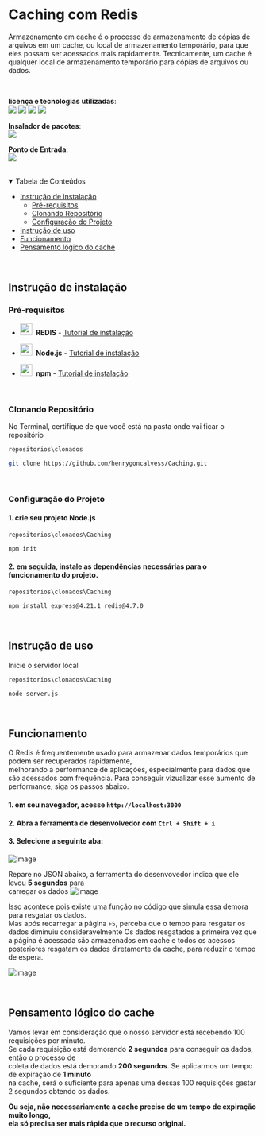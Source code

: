 # Caching com Redis

Armazenamento em cache é o processo de armazenamento de cópias de arquivos em um cache, ou local de armazenamento temporário, para que eles possam ser acessados mais rapidamente. Tecnicamente, um cache é qualquer local de armazenamento temporário para cópias de arquivos ou dados.

<br>

**licença e tecnologias utilizadas**:  
<img src="https://img.shields.io/github/license/henrygoncalvess/Caching?style=for-the-badge&labelColor=gray&color=97ca00"> <a href="https://expressjs.com/pt-br/"><img src="https://img.shields.io/badge/express-4.21.1-000000?style=for-the-badge&logo=express&logoColor=black&labelColor=gray"></a> <a href="https://nodejs.org/pt"><img src="https://img.shields.io/badge/node-20.16.0-5FA04E?style=for-the-badge&logo=node.js&logoColor=5FA04E&labelColor=gray"></a> <a href="https://redis.io/"><img src="https://img.shields.io/badge/redis-4.7.0-FF4438?style=for-the-badge&logo=redis&logoColor=FF4438&labelColor=gray"></a>

**Insalador de pacotes**:  
<a href="https://docs.npmjs.com"><img src="https://img.shields.io/badge/npm-10.8.2-CB3837?style=for-the-badge&logo=npm&logoColor=CB3837&labelColor=gray"></a>

**Ponto de Entrada**:  
<span><img src="https://img.shields.io/badge/server.js-333333?style=for-the-badge"></span>

<br>
  
<details open="open">
<summary>Tabela de Conteúdos</summary>
  
- [Instrução de instalação](#instrução-de-instalação)
  - [Pré-requisitos](#pré-requisitos)
  - [Clonando Repositório](#clonando-repositório)
  - [Configuração do Projeto](#configuração-do-projeto)
- [Instrução de uso](#instrução-de-uso)
- [Funcionamento](#funcionamento)
- [Pensamento lógico do cache](#pensamento-lógico-do-cache)

</details>

<br>

## Instrução de instalação

### Pré-requisitos
- <img src="https://cdn.simpleicons.org/redis/FF4438/FF4438?viewbox=auto" width=24>&nbsp; **REDIS** - [Tutorial de instalação](https://youtu.be/188Fy-oCw4w?si=xYljV44RNw7rg69y)

- <img src="https://cdn.simpleicons.org/nodedotjs/5FA04E/5FA04E?viewbox=auto" width=24>&nbsp; **Node.js** - [Tutorial de instalação](https://nodejs.org/pt)

- <img src="https://cdn.simpleicons.org/npm/CB3837/CB3837?viewbox=auto" width=24>&nbsp; **npm** - [Tutorial de instalação](https://docs.npmjs.com/downloading-and-installing-node-js-and-npm)

<br>

### Clonando Repositório
No Terminal, certifique de que você está na pasta onde vai ficar o repositório

```repositorios\clonados```
``` bash
git clone https://github.com/henrygoncalvess/Caching.git
```

<br>

### Configuração do Projeto
#### 1. crie seu projeto Node.js

`repositorios\clonados\Caching`
``` bash
npm init
```

#### 2. em seguida, instale as dependências necessárias para o funcionamento do projeto.

`repositorios\clonados\Caching`
``` bash
npm install express@4.21.1 redis@4.7.0
```

<br>

## Instrução de uso
Inicie o servidor local

`repositorios\clonados\Caching`
``` bash
node server.js
```

<br>

## Funcionamento
O Redis é frequentemente usado para armazenar dados temporários que podem ser recuperados rapidamente,  
melhorando a performance de aplicações, especialmente para dados que são acessados com frequência.
Para conseguir vizualizar esse aumento de performance, siga os passos abaixo.

#### 1. em seu navegador, acesse `http://localhost:3000`

#### 2. Abra a ferramenta de desenvolvedor com `Ctrl + Shift + i`

#### 3. Selecione a seguinte aba:
![image](https://github.com/user-attachments/assets/22f9f6b3-587f-4811-93c9-99478c55287a)

Repare no JSON abaixo, a ferramenta do desenvovedor indica que ele levou **5 segundos** para  
carregar os dados
![image](https://github.com/user-attachments/assets/8912b70a-9749-41cb-94da-02052d8ada65)

Isso acontece pois existe uma função no código que simula essa demora para resgatar os dados.  
Mas após recarregar a página `F5`, perceba que o tempo para resgatar os dados diminuiu consideravelmente
Os dados resgatados a primeira vez que a página é acessada são armazenados em cache e todos os acessos  
posteriores resgatam os dados diretamente da cache, para reduzir o tempo de espera.

![image](https://github.com/user-attachments/assets/cb3a0242-40c3-413b-a3e4-582a84b8d0b7)

<br>

## Pensamento lógico do cache
Vamos levar em consideração que o nosso servidor está recebendo 100 requisições por minuto.  
Se cada requisição está demorando **2 segundos** para conseguir os dados, então o processo de  
coleta de dados está demorando **200 segundos**. Se aplicarmos um tempo de expiração de **1 minuto**  
na cache, será o suficiente para apenas uma dessas 100 requisições gastar 2 segundos obtendo os dados.

**Ou seja, não necessariamente a cache precise de um tempo de expiração muito longo,  
ela só precisa  ser mais rápida que o recurso original.**
